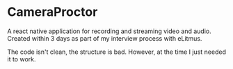# CameraProctor
A react native application for recording and streaming video and audio.
Created within 3 days as part of my interview process with eLitmus.

The code isn't clean, the structure is bad. However, at the time I just needed it to work.
